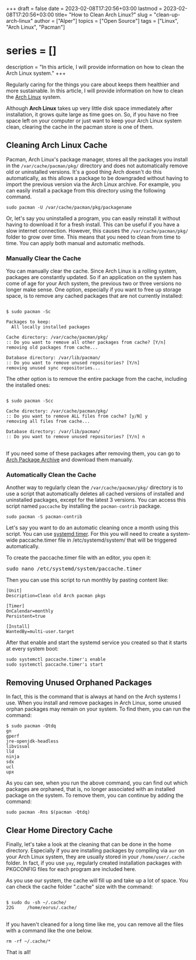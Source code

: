 +++
draft = false
date = 2023-02-08T17:20:56+03:00
lastmod = 2023-02-08T17:20:56+03:00
title= "How to Clean Arch Linux?"
slug = "clean-up-arch-linux"
author = ["Alper"]
topics = ["Open Source"]
tags = ["Linux", "Arch Linux", "Pacman"]
# series = []
description = "In this article, I will provide information on how to clean the Arch Linux system."
+++

Regularly caring for the things you care about keeps them healthier and more sustainable. In this article, I will provide information on how to clean the [Arch Linux](https://archlinux.org) system.

Although **Arch Linux** takes up very little disk space immediately after installation, it grows quite large as time goes on. So, if you have no free space left on your computer or just want to keep your Arch Linux system clean, clearing the cache in the pacman store is one of them.

## Cleaning Arch Linux Cache

Pacman, Arch Linux's package manager, stores all the packages you install in the <code>/var/cache/pacman/pkg/</code> directory and does not automatically remove old or uninstalled versions. It's a good thing Arch doesn't do this automatically, as this allows a package to be downgraded without having to import the previous version via the Arch Linux archive. For example, you can easily install a package from this directory using the following command.

<pre><code>sudo pacman -U /var/cache/pacman/pkg/packagename</code></pre>

Or, let's say you uninstalled a program, you can easily reinstall it without having to download it for a fresh install. This can be useful if you have a slow internet connection. However, this causes the <code>/var/cache/pacman/pkg/</code> folder to grow over time. This means that you need to clean from time to time. You can apply both manual and automatic methods.

### Manually Clear the Cache

You can manually clear the cache. Since Arch Linux is a rolling system, packages are constantly updated. So if an application on the system has come of age for your Arch system, the previous two or three versions no longer make sense. One option, especially if you want to free up storage space, is to remove any cached packages that are not currently installed:

<pre><code>
$ sudo pacman -Sc

Packages to keep:
  All locally installed packages

Cache directory: /var/cache/pacman/pkg/
:: Do you want to remove all other packages from cache? [Y/n]
removing old packages from cache...

Database directory: /var/lib/pacman/
:: Do you want to remove unused repositories? [Y/n]
removing unused sync repositories...
</code></pre>

The other option is to remove the entire package from the cache, including the installed ones:

<pre><code>
$ sudo pacman -Scc

Cache directory: /var/cache/pacman/pkg/
:: Do you want to remove ALL files from cache? [y/N] y
removing all files from cache...

Database directory: /var/lib/pacman/
:: Do you want to remove unused repositories? [Y/n] n
</code>
</pre>

If you need some of these packages after removing them, you can go to [Arch Package Archive](https://archive.archlinux.org/) and download them manually.

### Automatically Clean the Cache

Another way to regularly clean the <code>/var/cache/pacman/pkg/</code> directory is to use a script that automatically deletes all cached versions of installed and uninstalled packages, except for the latest 3 versions. You can access this script named <code>paccache</code> by installing the <code>pacman-contrib</code> package.

<pre><code>sudo pacman -S pacman-contrib</code></pre>

Let's say you want to do an automatic cleaning once a month using this script. You can use [systemd timer](https://wiki.archlinux.org/index.php/Systemd/Timers#Timer_units). For this you will need to create a system-wide paccache.timer file in /etc/systemd/system/ that will be triggered automatically.

To create the paccache.timer file with an editor, you open it:

<pre>sudo nano /etc/systemd/system/paccache.timer</pre>

Then you can use this script to run monthly by pasting content like:

<pre><code>[Unit]
Description=Clean old Arch pacman pkgs

[Timer]
OnCalendar=monthly
Persistent=true

[Install]
WantedBy=multi-user.target</code></pre>

After that enable and start the systemd service you created so that it starts at every system boot:

<pre><code>sudo systemctl paccache.timer'ı enable
sudo systemctl paccache.timer'ı start</code></pre>

## Removing Unused Orphaned Packages

In fact, this is the command that is always at hand on the Arch systems I use. When you install and remove packages in Arch Linux, some unused orphan packages may remain on your system. To find them, you can run the command:

<pre><code>$ sudo pacman -Qtdq
gn
gperf
jre-openjdk-headless
libvisual
lld
ninja
sdx
ucl
upx</code>
</pre>

As you can see, when you run the above command, you can find out which packages are orphaned, that is, no longer associated with an installed package on the system. To remove them, you can continue by adding the command:

<pre><code>sudo pacman -Rns $(pacman -Qtdq)</code></pre>

## Clear Home Directory Cache

Finally, let's take a look at the cleaning that can be done in the home directory. Especially if you are installing packages by compiling via <code>aur</code> on your Arch Linux system, they are usually stored in your <code>/home/user/.cache</code> folder. In fact, if you use <code>yay</code>, regularly created installation packages with PKGCONFIG files for each program are included here.

As you use our system, the cache will fill up and take up a lot of space. You can check the cache folder ".cache" size with the command:

<pre><code>
$ sudo du -sh ~/.cache/
22G     /home/eorus/.cache/
</code>
</pre>

If you haven't cleaned for a long time like me, you can remove all the files with a command like the one below.

<pre><code>rm -rf ~/.cache/*</code></pre>

That is all!
